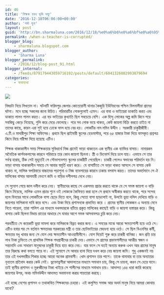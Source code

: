 ```yaml
---
id: 46
title: 'শিক্ষক যখন ভূমি দস্যু'
date: '2016-12-18T06:06:00+00:00'
author: 'শর্মা লুনা'
layout: post
guid: 'http://bn.sharmaluna.com/2016/12/18/%e0%a6%b6%e0%a6%bf%e0%a6%95%e0%a7%8d%e0%a6%b7%e0%a6%95-%e0%a6%af%e0%a6%96%e0%a6%a8-%e0%a6%ad%e0%a7%82%e0%a6%ae%e0%a6%bf-%e0%a6%a6%e0%a6%b8%e0%a7%8d%e0%a6%af%e0%a7%81/'
permalink: /when-a-teacher-is-corrupted/
blogger_blog:
    - sharmaluna.blogspot.com
blogger_author:
    - 'Sharma Luna'
blogger_permalink:
    - /2016/12/blog-post_91.html
blogger_internal:
    - /feeds/879179443059716192/posts/default/6041326802993879694
categories:
    - মাথাব্যাথা
---
```


![](https://3.bp.blogspot.com/-C8DQ3CIuEf4/WFXS5zt0Z2I/AAAAAAAAAik/bRjc7Dryf5ku6F7GvXLeWrriy9LYG8jpQCK4B/s640/images%2B%25285%2529.jpg)

বিষয়টা নিয়ে লিখতাম না। ঘটনাটি ফরিদপুর জেলার কোতোয়ালী থানার কৈজুরি ইউনিয়নের পশ্চিম বিলনালীয়া গ্রামের ঘটনা। মনে হচ্ছে সকলের জানা উচিত। পরিবারটির লোকগুলোই এ্যমন। এর বাবা ও ভাইয়েরা ডাকাতি করত এবং ডাকাত লালন পালন করত। এর বড় ভাইয়ের কুখ্যাতি ছিল সবচেয়ে বেশি। এক হিন্দু লোকের অল্প জমি কিনে পরে সবকিছু কেড়ে নিয়েছে, গুলি করে মেরে ফেলেছে। পরে সব লোক ভয়ে থাকত, কেউ জায়গা বিক্রি করতে চাইত না তাদের কাছে, কারন এরা সুই হয়ে ঢোকে ফাল হয়ে বের হয়। লোকটির নাম মমিন উদ্দীন । সরকারী চাকুরীজীবী। এ.টি.ও মাদারীপুর শিক্ষা অফিসের। প্রথমে ছিল প্রাইমারী স্কুলের হেডমাস্টার, পরে ৬৫ হাজার টাকা দিয়ে ফাসকৃত প্রশ্নপত্র কিনে নিয়ে পরীক্ষা দিয়ে হয়েছে এটিও।

শিক্ষক থাকাকালীন সময় শিক্ষকতার সুবিধার্থে নিজ গ্রামেই ভাড়া থাকতেন এক স্থানীয় এক ব্যাক্তির বাসায়। নানারকম অনৈতিক কার্পযকলাপের কারনে পরিবারে তার কোন জায়গা ছিলনা। স্ত্রী ও ডিভোর্স দিয়ে চলে যায়। এভাবে সে তার সর্বশ্ব হারায়, ঠিক সেই মূহূর্তেই সে সৌভাগ্যবশত স্কুলের চাকরীটি পেয়েছিল। চাকরী পেলেও স্বভাবের পরিবর্তন হয় নি। ভাড়া বাসায় থাকাকালীন সময়ে সে আবার স্বমূর্তি ধারণ করে। যে বাসাটিতে সে ভাড়া থাকত আসলে সে বাসায় কেউ থাকত না, মালিক স্বপরিবারে বাচ্চাদের পড়াশুনা ও নিজ ব্যাবসায়ের কারনে ঢাকায় বসবাস করত। তাদের অবর্তমানে সে ঐ মালিকের বাসার আলমারী ভেংগে জমি ও বাড়ির দলীলপত্র দেখে নেয়।

সে সুযোগ পেয়ে জাল দলীল করে নেয়। স্থানীয়দের কাছে সে একসময় প্রচার করতে থাকে যে সে সমস্ত জায়গা ও বাড়ি কিনে নিয়েছে, মালিক এ্যমন প্রচার শুনে ওই লোককে কৈফিয়ত করা হলে সে প্রথমে অস্বীকার করতে থাকে, পরে সন্দেহ হলে বিনয়ের সাথে লোকটিকে বাসা ছেড়ে দিতে বলে, কিন্তু সেতো বাসা ছাড়লোই না, উলটো ভুয়া দলিল দেখিয়ে বাড়ি ও জায়গার মালিকানা দাবি করে বসে। এবং টাকা দিয়ে প্রশাসনকে প্রভাবিত করে । গ্রামের স্থানীয় লোকজন এ অন্যায় মেনে নিতে পারেনা, তারা শালিশ এর মাধ্যমে দখলদারকে হটিয়ে প্রকৃত মালিকের কাছেই বাড়ি ও জায়গা হস্তান্তর করে। কিন্তু বাসায় কেউ ছিলনা বিধায় রাতের আধারে সে যাবার আগে সমস্ত আসবাবপত্র চুরি করে নেয়।

পরবর্তীতে সে কয়েকটি ভুয়া মামলা করে মালিককে বিব্রত করার জন্য। এ সময়ের মাঝে আরো ক্ষমতাশালী হয়ে ওঠে সে। এটিও হবার পর সে বর্তমান ক্ষমতাধর সরকারের মন্ত্রী ও তার ছোটভাইয়ের স্নেহধন্য হয়ে ওঠে। সে ছিল বিএনপির কর্মী, ক্ষমতার মধু খাবার জন্য সে যোগ দেয় ক্ষমতাসীন আওয়ামীলীগে। যোগ দিয়েই শুরু করে চাকরী বানিজ্য। জন প্রতি চার লাখ টাকা চুক্তিতে সে প্রাথমিক শিক্ষক পদপ্রার্থীদের চাকরী দেয়।এভাবে সে গ্রামের প্রভাবশালীদের আত্মীয় স্বজন ও সন্তানাদি এবং সাধারণ মানুষদের চাকুরী দিয়ে হাত করে নেয়। যার ফলে সে যতই অন্যায় করুক এখন আর গ্রামের মানুষ তার বিরুদ্ধে কথা বলতে পারে না। এই সুযোগে সে আবার হানা দিয়ে দখল করে নেয় জায়গা জমি। শুধু একজনই নয় তার এই দখলদারীর শিকার হচ্ছে আরো অনেক গ্রামবাসী। খোদ প্রশাসন তার পাশে। তাকে থামাবার বা তার অন্যায়ের নূন্যতম প্রতিবাদ করার কেউ নেই। ভুক্তোভুগীরা আদালতের মাধ্যমে সমাধান চায়, কিন্তু সে চায়না, করন সে হেরে যাবে। তাই স্থানীয় প্রশাসন ও মুরুব্বীদের টাকা খাইয়ে সে শালীসের মাধ্যমে সমাধান চায়। আদালত ১৪৪ ধারা জারি করেছে জায়গার উপর, অথচ মমিনউদ্দীন আদালত অবমাননা করার পায়তারা করছে।

এই হচ্ছে দেশের প্রশাসন ও তথাকথিত শিক্ষকদের চেহারা। এই কলুশিত সমাজ আর অথর্ব মানুষ নিয়ে আমরা কোথায় যাবো?